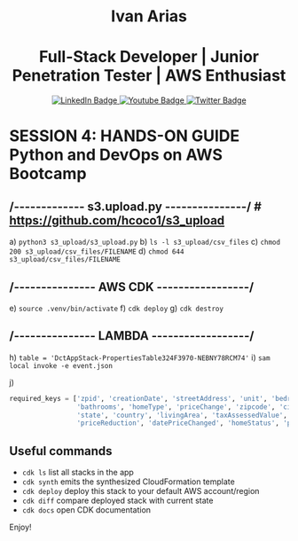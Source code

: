 
<div align="center"><h1>Ivan Arias</h1></div>
<div align="center"><h1>Full-Stack Developer | Junior Penetration Tester | AWS Enthusiast </h1></div>

<div id="badges" align="center">
  <a href="https://www.linkedin.com/in/hcoco1/">
    <img src="https://img.shields.io/badge/LinkedIn-blue?style=for-the-badge&logo=linkedin&logoColor=white" alt="LinkedIn Badge"/>
  </a>
  <a href="https://www.youtube.com/channel/UCban0ilP3jBC9rdmL-fPy_Q">
    <img src="https://img.shields.io/badge/YouTube-red?style=for-the-badge&logo=youtube&logoColor=white" alt="Youtube Badge"/>
  </a>
  <a href="https://twitter.com/hcoco1">
    <img src="https://img.shields.io/badge/Twitter-blue?style=for-the-badge&logo=twitter&logoColor=white" alt="Twitter Badge"/>
  </a>
</div>  


# SESSION 4: HANDS-ON GUIDE Python and DevOps on AWS Bootcamp

## /------------- s3.upload.py ---------------/ # https://github.com/hcoco1/s3_upload

a) `python3 s3_upload/s3_upload.py`
b) `ls -l s3_upload/csv_files`
c) `chmod 200 s3_upload/csv_files/FILENAME`
d) `chmod 644 s3_upload/csv_files/FILENAME`

## /--------------- AWS CDK -----------------/

e) `source .venv/bin/activate`
f) `cdk deploy`
g) `cdk destroy`

## /--------------- LAMBDA ------------------/

h) `table = 'DctAppStack-PropertiesTable324F3970-NEBNY78RCM74'`
i) `sam local invoke -e event.json`

j) 
```python
required_keys = ['zpid', 'creationDate', 'streetAddress', 'unit', 'bedrooms', 
                 'bathrooms', 'homeType', 'priceChange', 'zipcode', 'city', 
                 'state', 'country', 'livingArea', 'taxAssessedValue', 
                 'priceReduction', 'datePriceChanged', 'homeStatus', 'price']
```


## Useful commands

 * `cdk ls`          list all stacks in the app
 * `cdk synth`       emits the synthesized CloudFormation template
 * `cdk deploy`      deploy this stack to your default AWS account/region
 * `cdk diff`        compare deployed stack with current state
 * `cdk docs`        open CDK documentation

Enjoy!
